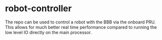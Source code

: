 # robot-controller

The repo can be used to control a robot with the BBB via the onboard PRU.
This allows for much better real time performance compared to running the low level IO directly on the main processor.
